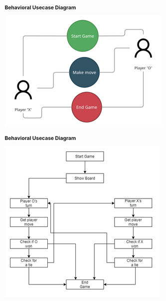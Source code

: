 
### Behavioral Usecase Diagram

![Architecture](https://github.com/ArnoldKevinDesouza/Tic-Tac-Toe/blob/main/6_Media/usecase%20HL.png?raw=true)


### Behavioral Usecase Diagram

![Architecture](https://github.com/ArnoldKevinDesouza/Tic-Tac-Toe/blob/main/6_Media/structural%20HL.png?raw=true)

